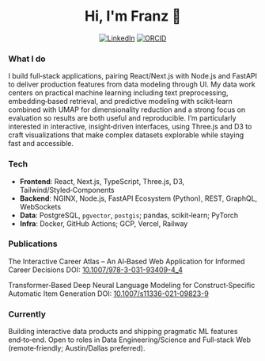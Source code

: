 <h1 align="center">Hi, I'm Franz 👋</h1>

<p align="center">
  <a href="https://www.linkedin.com/in/franzwollang"><img alt="LinkedIn" src="https://img.shields.io/badge/LinkedIn-Connect-success?style=for-the-badge"></a>
  <a href="https://orcid.org/0000-0002-6631-7671"><img alt="ORCID" src="https://img.shields.io/badge/ORCID-0000--0002--6631--7671-9cf?style=for-the-badge"></a>
</p>

### What I do
I build full‑stack applications, pairing React/Next.js with Node.js and FastAPI to deliver production features from data modeling through UI. My data work centers on practical machine learning including text preprocessing, embedding‑based retrieval, and predictive modeling with scikit‑learn combined with UMAP for dimensionality reduction and a strong focus on evaluation so results are both useful and reproducible. I’m particularly interested in interactive, insight‑driven interfaces, using Three.js and D3 to craft visualizations that make complex datasets explorable while staying fast and accessible.

### Tech
- **Frontend**: React, Next.js, TypeScript, Three.js, D3, Tailwind/Styled‑Components
- **Backend**: NGINX, Node.js, FastAPI Ecosystem (Python), REST, GraphQL, WebSockets
- **Data**: PostgreSQL, `pgvector`, `postgis`; pandas, scikit‑learn; PyTorch
- **Infra**: Docker, GitHub Actions; GCP, Vercel, Railway

### Publications
The Interactive Career Atlas – An AI‑Based Web Application for Informed Career Decisions
DOI: [10.1007/978-3-031-93409-4_4](https://doi.org/10.1007/978-3-031-93409-4_4)

Transformer‑Based Deep Neural Language Modeling for Construct‑Specific Automatic Item Generation
DOI: [10.1007/s11336-021-09823-9](https://doi.org/10.1007/s11336-021-09823-9)

### Currently
Building interactive data products and shipping pragmatic ML features end‑to‑end. Open to roles in Data Engineering/Science and Full‑stack Web (remote‑friendly; Austin/Dallas preferred).
